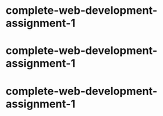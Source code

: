 # complete-web-development-assignment-1
# complete-web-development-assignment-1
# complete-web-development-assignment-1
